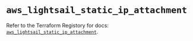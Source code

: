 # `aws_lightsail_static_ip_attachment`

Refer to the Terraform Registory for docs: [`aws_lightsail_static_ip_attachment`](https://registry.terraform.io/providers/hashicorp/aws/4.64.0/docs/resources/lightsail_static_ip_attachment).
